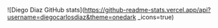 ![Diego Diaz GitHub stats](https://github-readme-stats.vercel.app/api?username=diegocarlosdiaz&theme=onedark _icons=true)


